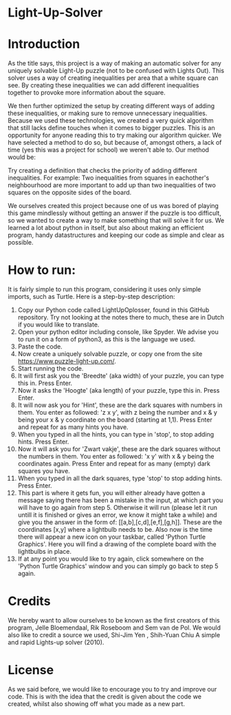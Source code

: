# Light-Up-Solver

# Introduction
As the title says, this project is a way of making an automatic solver for any uniquely solvable Light-Up puzzle (not to be confused with Lights Out).
This solver uses a way of creating inequalities per area that a white square can see. By creating these inequalities we can add different inequalities together to provoke more information about the square.

We then further optimized the setup by creating different ways of adding these inequalities, or making sure to remove unnecessary inequalities.
Because we used these technologies, we created a very quick algorithm that still lacks define touches when it comes to bigger puzzles. This is an opportunity for anyone reading this to try making our algorithm quicker. We have selected a method to do so, but because of, amongst others, a lack of time (yes this was a project for school) we weren't able to. Our method would be:

Try creating a definition that checks the priority of adding different inequalities. For example: Two inequalities from squares in eachother's neighbourhood are more important to add up than two inequalities of two squares on the opposite sides of the board.

We ourselves created this project because one of us was bored of playing this game mindlessly without getting an answer if the puzzle is too difficult, so we wanted to create a way to make something that will solve it for us. We learned a lot about python in itself, but also about making an efficient program, handy datastructures and keeping our code as simple and clear as possible.

# How to run:
It is fairly simple to run this program, considering it uses only simple imports, such as Turtle. Here is a step-by-step description:
1) Copy our Python code called LightUpOplosser, found in this GitHub repository. Try not looking at the notes there to much, these are in Dutch if you would like to translate.
2) Open your python editor including console, like Spyder. We advise you to run it on a form of python3, as this is the language we used.
3) Paste the code.
4) Now create a uniquely solvable puzzle, or copy one from the site https://www.puzzle-light-up.com/.
5) Start running the code.
6) It will first ask you the 'Breedte' (aka width) of your puzzle, you can type this in. Press Enter.
7) Now it asks the 'Hoogte' (aka length) of your puzzle, type this in. Press Enter.
8) It will now ask you for 'Hint', these are the dark squares with numbers in them. You enter as followed: 'z x y', with z being the number and x & y being your x & y coordinate on the board (starting at 1,1). Press Enter and repeat for as many hints you have.
9) When you typed in all the hints, you can type in 'stop', to stop adding hints. Press Enter.
10) Now it will ask you for 'Zwart vakje', these are the dark squares without the numbers in them. You enter as followed: 'x y' with x & y being the coordinates again. Press Enter and repeat for as many (empty) dark squares you have.
11) When you typed in all the dark squares, type 'stop' to stop adding hints. Press Enter.
12) This part is where it gets fun, you will either already have gotten a message saying there has been a mistake in the input, at which part you will have to go again from step 5. Otherwise it will run (please let it run untill it is finished or gives an error, we know it might take a while) and give you the answer in the form of:
[[a,b],[c,d],[e,f],[g,h]]. These are the coordinates [x,y] where a lightbulb needs to be. Also now is the time there will appear a new icon on your taskbar, called 'Python Turtle Graphics'. Here you will find a drawing of the complete board with the lightbulbs in place.
13) If at any point you would like to try again, click somewhere on the 'Python Turtle Graphics' window and you can simply go back to step 5 again.

# Credits
We hereby want to allow ourselves to be known as the first creators of this program, Jelle Bloemendaal, Rik Roseboom and Sem van de Pol. We would also like to credit a source we used, Shi-Jim Yen , Shih-Yuan Chiu A simple and rapid Lights-up solver (2010).

# License
As we said before, we would like to encourage you to try and improve our code. This is with the idea that the credit is given about the code we created, whilst also showing off what you made as a new part.
